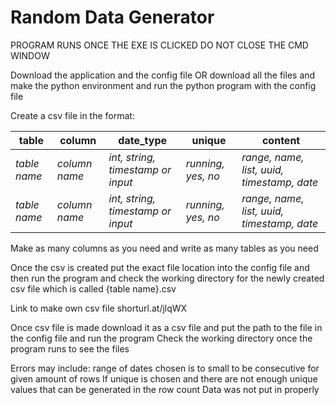 # Random Data Generator

PROGRAM RUNS ONCE THE EXE IS CLICKED DO NOT CLOSE THE CMD WINDOW

Download the application and the config file OR download all the files and make the python environment and run the python program with the config file

Create a csv file in the format:

table | column | date_type | unique | content 
----- | ------ | --------- | ------ | ------- 
*table name* | *column name* | *int, string, timestamp or input* | *running, yes, no* | *range, name, list, uuid, timestamp, date*
*table name* | *column name* | *int, string, timestamp or input* | *running, yes, no* | *range, name, list, uuid, timestamp, date*

Make as many columns as you need and write as many tables as you need

Once the csv is created put the exact file location into the config file and then run the program and check the working directory for the newly created csv file which is called {table name}.csv

Link to make own csv file
shorturl.at/jlqWX

Once csv file is made download it as a csv file and put the path to the file in the config file and run the program
Check the working directory once the program runs to see the files

Errors may include: range of dates chosen is to small to be consecutive for given amount of rows
If unique is chosen and there are not enough unique values that can be generated in the row count
Data was not put in properly
